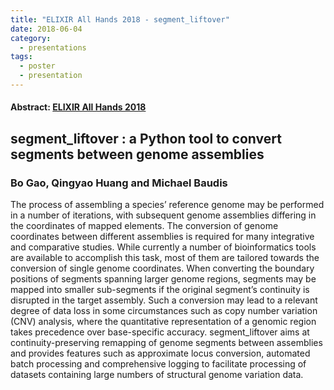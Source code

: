 ```yaml
---
title: "ELIXIR All Hands 2018 - segment_liftover"
date: 2018-06-04
category:
  - presentations
tags:
  - poster
  - presentation
---
```


#### Abstract: [ELIXIR All Hands 2018](https://www.elixir-europe.org/events/elixir-all-hands-2018)
## segment_liftover : a Python tool to convert segments between genome assemblies
### Bo Gao, Qingyao Huang and Michael Baudis

The process of assembling a species’ reference genome may be performed in a number of iterations, with subsequent genome assemblies differing in the coordinates of mapped elements. The conversion of genome coordinates between different assemblies is required for many integrative and comparative studies. While currently a number of bioinformatics tools are available to accomplish this task, most of them are tailored towards the conversion of single genome coordinates. When converting the boundary positions of segments spanning larger genome regions, segments may be mapped into smaller sub-segments if the original segment’s continuity is disrupted in the target assembly. Such a conversion may lead to a relevant degree of data loss in some circumstances such as copy number variation (CNV) analysis, where the quantitative representation of a genomic region takes precedence over base-specific accuracy. segment_liftover aims at continuity-preserving remapping of genome segments between assemblies and provides features such as approximate locus conversion, automated batch processing and comprehensive logging to facilitate processing of datasets containing large numbers of structural genome variation data.

